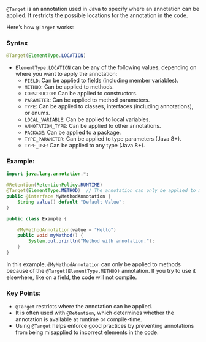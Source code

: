 `@Target` is an annotation used in Java to specify where an annotation can be applied. It restricts the possible locations for the annotation in the code.

Here’s how `@Target` works:

### Syntax

```java
@Target(ElementType.LOCATION)
```

- `ElementType.LOCATION` can be any of the following values, depending on where you want to apply the annotation:
    - `FIELD`: Can be applied to fields (including member variables).
    - `METHOD`: Can be applied to methods.
    - `CONSTRUCTOR`: Can be applied to constructors.
    - `PARAMETER`: Can be applied to method parameters.
    - `TYPE`: Can be applied to classes, interfaces (including annotations), or enums.
    - `LOCAL_VARIABLE`: Can be applied to local variables.
    - `ANNOTATION_TYPE`: Can be applied to other annotations.
    - `PACKAGE`: Can be applied to a package.
    - `TYPE_PARAMETER`: Can be applied to type parameters (Java 8+).
    - `TYPE_USE`: Can be applied to any type (Java 8+).

### Example:

```java
import java.lang.annotation.*;

@Retention(RetentionPolicy.RUNTIME)
@Target(ElementType.METHOD)  // The annotation can only be applied to methods
public @interface MyMethodAnnotation {
    String value() default "Default Value";
}

public class Example {

    @MyMethodAnnotation(value = "Hello")
    public void myMethod() {
        System.out.println("Method with annotation.");
    }
}
```

In this example, `@MyMethodAnnotation` can only be applied to methods because of the `@Target(ElementType.METHOD)` annotation. If you try to use it elsewhere, like on a field, the code will not compile.

### Key Points:

- `@Target` restricts where the annotation can be applied.
- It is often used with `@Retention`, which determines whether the annotation is available at runtime or compile-time.
- Using `@Target` helps enforce good practices by preventing annotations from being misapplied to incorrect elements in the code.